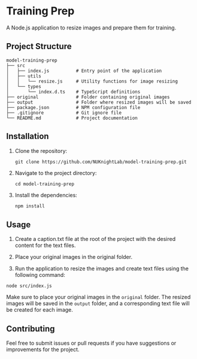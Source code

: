# Training Prep

A Node.js application to resize images and prepare them for training.

## Project Structure

```
model-training-prep
├── src
│   ├── index.js          # Entry point of the application
│   ├── utils
│   │   └── resize.js     # Utility functions for image resizing
│   └── types
│       └── index.d.ts    # TypeScript definitions
├── original              # Folder containing original images
├── output                # Folder where resized images will be saved
├── package.json          # NPM configuration file
├── .gitignore            # Git ignore file
└── README.md             # Project documentation
```

## Installation

1. Clone the repository:
   ```
   git clone https://github.com/NUKnightLab/model-training-prep.git
   ```

2. Navigate to the project directory:
   ```
   cd model-training-prep
   ```

3. Install the dependencies:
   ```sh
   npm install
   ```

## Usage
1. Create a caption.txt file at the root of the project with the desired content for the text files.

2. Place your original images in the original folder.

3. Run the application to resize the images and create text files using the following command:
```
node src/index.js
```

Make sure to place your original images in the `original` folder. The resized images will be saved in the `output` folder, and a corresponding text file will be created for each image.

## Contributing

Feel free to submit issues or pull requests if you have suggestions or improvements for the project.